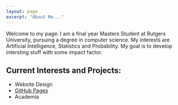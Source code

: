 ```yaml
---
layout: page
excerpt: "About Me..."
---
```


Welcome to my page. I am a final year Masters Student at Rutgers University, pursuing a degree in computer science. My interests are Artificial Intelligence, Statistics and Probability. My goal is to develop intersting stuff with some impact factor.

## Current Interests and Projects:

- Website Design
- [GitHub Pages](http://laderast.github.io)
- Academia
